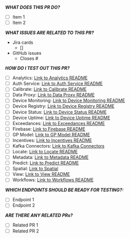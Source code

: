**_WHAT DOES THIS PR DO?_**

- [ ] Item 1
- [ ] Item 2

**_WHAT ISSUES ARE RELATED TO THIS PR?_**

- Jira cards
    - []
- GitHub issues
    - Closes #<enter GitHub issue number here>

**_HOW DO I TEST OUT THIS PR?_**

- [ ] Analytics: [Link to Analytics README](https://github.com/airqo-platform/AirQo-api/tree/staging/src/analytics#readme)
- [ ] Auth Service: [Link to Auth Service README](https://github.com/airqo-platform/AirQo-api/tree/staging/src/auth-service#readme)
- [ ] Calibrate: [Link to Calibrate README](https://github.com/airqo-platform/AirQo-api/tree/staging/src/calibrate#readme)
- [ ] Data Proxy: [Link to Data Proxy README](https://github.com/airqo-platform/AirQo-api/tree/staging/src/data-proxy#readme)
- [ ] Device Monitoring: [Link to Device Monitoring README](https://github.com/airqo-platform/AirQo-api/tree/staging/src/device-monitoring#readme)
- [ ] Device Registry: [Link to Device Registry README](https://github.com/airqo-platform/AirQo-api/tree/staging/src/device-registry#readme)
- [ ] Device Status: [Link to Device Status README](https://github.com/airqo-platform/AirQo-api/tree/staging/src/device-status#readme)
- [ ] Device Uptime: [Link to Device Uptime README](https://github.com/airqo-platform/AirQo-api/tree/staging/src/device-uptime#readme)
- [ ] Exceedances: [Link to Exceedances README](https://github.com/airqo-platform/AirQo-api/tree/staging/src/exceedances#readme)
- [ ] Firebase: [Link to Firebase README](https://github.com/airqo-platform/AirQo-api/tree/staging/src/firebase)
- [ ] GP Model: [Link to GP Model README](https://github.com/airqo-platform/AirQo-api/tree/staging/src/gp-model#readme)
- [ ] Incentives: [Link to Incentives README](https://github.com/airqo-platform/AirQo-api/tree/staging/src/incentives#readme)
- [ ] Kafka Connectors: [Link to Kafka Connectors](https://github.com/airqo-platform/AirQo-api/tree/staging/src/kafka-connectors)
- [ ] Locate: [Link to Locate README](https://github.com/airqo-platform/AirQo-api/tree/staging/src/locate#readme)
- [ ] Metadata: [Link to Metadata README](https://github.com/airqo-platform/AirQo-api/tree/staging/src/meta-data#readme)
- [ ] Predict: [Link to Predict README](https://github.com/airqo-platform/AirQo-api/tree/staging/src/predict#readme)
- [ ] Spatial: [Link to Spatial](https://github.com/airqo-platform/AirQo-api/tree/staging/src/spatial)
- [ ] View: [Link to View README](https://github.com/airqo-platform/AirQo-api/tree/staging/src/view#readme)
- [ ] Workflows: [Link to Workflows README](https://github.com/airqo-platform/AirQo-api/tree/staging/src/workflows#readme)

**_WHICH ENDPOINTS SHOULD BE READY FOR TESTING?:_** 

- [ ] Endpoint 1
- [ ] Endpoint 2

**_ARE THERE ANY RELATED PRs?_**

- [ ] Related PR 1
- [ ] Related PR 2
